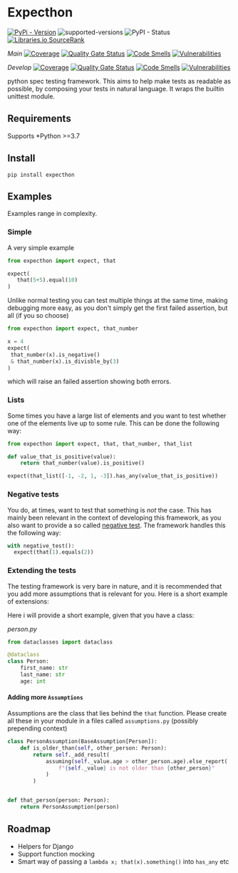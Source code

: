 # Expecthon
[![PyPi - Version](https://img.shields.io/pypi/v/expecthon.svg)](https://pypi.org/project/expecthon/)
![supported-versions](https://img.shields.io/pypi/pyversions/expecthon.svg)
![PyPI - Status](https://img.shields.io/pypi/status/expecthon)
[![Libraries.io SourceRank](https://img.shields.io/librariesio/sourcerank/pypi/expecthon)](https://libraries.io/pypi/expecthon/sourcerank)


*Main*
[![Coverage](https://sonarcloud.io/api/project_badges/measure?project=svadilfare_expecthon&metric=coverage)](https://sonarcloud.io/dashboard?id=svadilfare_expecthon)
[![Quality Gate Status](https://sonarcloud.io/api/project_badges/measure?project=svadilfare_expecthon&metric=alert_status)](https://sonarcloud.io/dashboard?id=svadilfare_expecthon) 
[![Code Smells](https://sonarcloud.io/api/project_badges/measure?project=svadilfare_expecthon&metric=code_smells)](https://sonarcloud.io/dashboard?id=svadilfare_expecthon)
[![Vulnerabilities](https://sonarcloud.io/api/project_badges/measure?project=svadilfare_expecthon&metric=vulnerabilities)](https://sonarcloud.io/dashboard?id=svadilfare_expecthon)


*Develop*
[![Coverage](https://sonarcloud.io/api/project_badges/measure?branch=develop&project=svadilfare_expecthon&metric=coverage)](https://sonarcloud.io/dashboard?id=svadilfare_expecthon)
[![Quality Gate Status](https://sonarcloud.io/api/project_badges/measure?branch=develop&project=svadilfare_expecthon&metric=alert_status)](https://sonarcloud.io/dashboard?id=svadilfare_expecthon) 
[![Code Smells](https://sonarcloud.io/api/project_badges/measure?branch=develop&project=svadilfare_expecthon&metric=code_smells)](https://sonarcloud.io/dashboard?id=svadilfare_expecthon)
[![Vulnerabilities](https://sonarcloud.io/api/project_badges/measure?branch=develop&project=svadilfare_expecthon&metric=vulnerabilities)](https://sonarcloud.io/dashboard?id=svadilfare_expecthon)


python spec testing framework. This aims to help make tests as readable as
possible, by composing your tests in natural language. It wraps the builtin
unittest module.

## Requirements

Supports \*Python >=3.7

## Install

`pip install expecthon`

## Examples

Examples range in complexity.

### Simple

A very simple example

```python
from expecthon import expect, that

expect(
   that(5+5).equal(10)
)
```

Unlike normal testing you can test multiple things at the same time, making
debugging more easy, as you don't simply get the first failed assertion, but all
(if you so choose)

```python
from expecthon import expect, that_number

x = 4
expect(
 that_number(x).is_negative()
 & that_number(x).is_divisble_by(3)
)
```

which will raise an failed assertion showing both errors.

### Lists

Some times you have a large list of elements and you want to test whether one of
the elements live up to some rule. This can be done the following way:

```python
from expecthon import expect, that, that_number, that_list

def value_that_is_positive(value):
    return that_number(value).is_positive()

expect(that_list([-1, -2, 1, -3]).has_any(value_that_is_positive))
```

### Negative tests

You do, at times, want to test that something is _not_ the case. This has mainly
been relevant in the context of developing this framework, as you also want to
provide a so called [negative
test](https://en.wikipedia.org/wiki/Negative_testing). The framework handles
this the following way:

```python
with negative_test():
  expect(that(1).equals(2))
```

### Extending the tests

The testing framework is very bare in nature, and it is recommended that you add
more assumptions that is relevant for you. Here is a short example of extensions:

Here i will provide a short example, given that you have a class:

_person.py_

```python
from dataclasses import dataclass

@dataclass
class Person:
    first_name: str
    last_name: str
    age: int
```

#### Adding more `Assumptions`

Assumptions are the class that lies behind the `that` function. Please create
all these in your module in a files called `assumptions.py` (possibly prepending
context)

```python
class PersonAssumption(BaseAssumption[Person]):
    def is_older_than(self, other_person: Person):
        return self._add_result(
            assuming(self._value.age > other_person.age).else_report(
                f"{self._value} is not older than {other_person}"
            )
        )


def that_person(person: Person):
    return PersonAssumption(person)
```

## Roadmap

- Helpers for Django
- Support function mocking
- Smart way of passing a `lambda x; that(x).something()` into `has_any` etc
